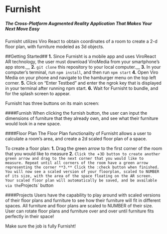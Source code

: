 # Furnisht
##### The Cross-Platform Augmented Reality Application That Makes Your Next Move Easy

Furnisht utilizes Viro React to obtain coordinates of a room to create a 2-d floor plan, with furniture modeled as 3d objects. 



##Getting Started##
**1.** Since Furnisht is a mobile app and uses ViroReact AR technology, the user must download ViroMedia from your smartphone’s app store.__
**2.** `git clone` this repository to your local computer.__
**3.** In your computer’s terminal, run `npm install`, and then run `npm start`
**4.** Open Viro Media on your phone and navigate to the hamburger menu on the top left corner.
**5.** Click on “Enter Testbed” and enter the ngrok key that is displayed in your terminal after running npm start. 
**6.** Wait for Furnisht to bundle, and for the splash screen to appear. 


 
Furnisht has three buttons on its main screen:
 
####Furnish
When clicking the furnish button, the user can input the dimensions of furniture that they already own, and see what their furniture would look in a new space. 
 
 

 
 
####Floor Plan
The Floor Plan functionality of Furnisht allows a user to calculate a room’s area, and create a 2d scaled floor plan of a space. 
 
 
 
To create a floor plan:
**1.** Drag the green arrow to the first corner of the room that you would like to measure
**2.** `Click the `+` 3D button to create another green arrow and drag to the next corner that you would like to measure. Repeat until all corners of the room have a green arrow representing the corner
**3.** Click the :check button when finished. You will now see a scaled version of your floorplan, scaled to NUMBER of its size, with the area of the space floating on the AR screen. Your scaled floor plan will automatically be saved, and be available via the `Projects` button



####Projects
Users have the capability to play around with scaled versions of their floor plans and furniture to see how their furniture will fit in different spaces. All furniture and floor plans are scaled to NUMBER of their size. User can rotate floor plans and furniture over and over until furniture fits perfectly in their space!



Make sure the job is fully Furnisht!


